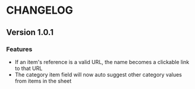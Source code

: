 # CHANGELOG

<!-- VERSION CHANGELOG TEMPLATE -->
<!--
## Version *VERSION NUMBER*

### Features
* features *

### Backend
* non user-facing stuff *

### Bug Fixes -->

## Version 1.0.1

### Features

- If an item's reference is a valid URL, the name becomes a clickable link to that URL
- The category item field will now auto suggest other category values from items in the sheet

